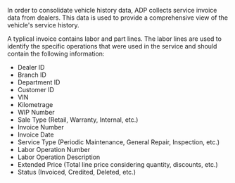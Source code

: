 In order to consolidate vehicle history data, ADP collects service invoice data from dealers. This data is used to provide a comprehensive view of the vehicle's service history. 

A typlical invoice contains labor and part lines. The labor lines are used to identify the specific operations that were used in the service and should contain the following information:

- Dealer ID
- Branch ID
- Department ID
- Customer ID
- VIN
- Kilometrage
- WIP Number
- Sale Type (Retail, Warranty, Internal, etc.)
- Invoice Number
- Invoice Date
- Service Type (Periodic Maintenance, General Repair, Inspection, etc.)
- Labor Operation Number
- Labor Operation Description
- Extended Price (Total line price considering quantity, discounts, etc.)
- Status (Invoiced, Credited, Deleted, etc.)